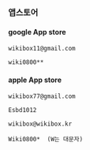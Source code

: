 ### 앱스토어

#### google App store

```
wikibox11@gmail.com

wiki0800**
```

#### apple App store

```
wikibox77@gmail.com

Esbd1012

wikibox@wikibox.kr

Wiki0800*  (W는 대문자)
```
